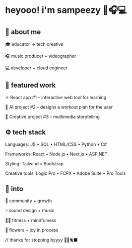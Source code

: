 # heyooo! i'm sampeezy 🌱🎧💻

## 🌟 about me
🎓 educator → tech creative

🎧 music producer + videographer

💻 developer + cloud engineer



## 🔭 featured work

⚛️ React app #1
 – interactive web tool for learning

🤖 AI project #2
 – designs a workout plan for the user

🎨 Creative project #3
 – multimedia storytelling


## ⚙️ tech stack

Languages: JS • SQL • HTML/CSS • Python • C#

Frameworks: React • Node.js • Next.js • ASP.NET

Styling: Tailwind • Bootstrap

Creative tools: Logic Pro • FCPX • Adobe Suite • Pro Tools


## 🧠 into
🌻 community + growth

🎶 sound design + music

💪🏽 fitness + mindfulness

🌸 flowers + joy in process





// thanks for stopping byyyy 🔮🌙🐈‍⬛ 
